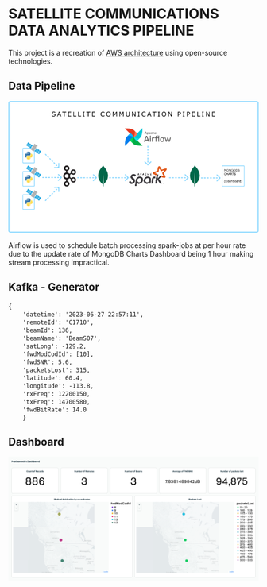 # SATELLITE COMMUNICATIONS DATA ANALYTICS PIPELINE

This project is a recreation of [AWS architecture](https://aws.amazon.com/blogs/publicsector/creating-satellite-communications-data-analytics-pipelines-aws-serverless-technologies/) using open-source technologies.

## Data Pipeline
![](https://github.com/PrathameshTanavade/Data-Engineering/blob/master/Data-Pipelines/satellite-communications-data-analytics-pipeline/media/figure1.png)


Airflow is used to schedule batch processing spark-jobs at per hour rate due to the update rate of MongoDB Charts Dashboard being 1 hour making stream processing impractical.

## Kafka - Generator
```
{
    'datetime': '2023-06-27 22:57:11', 
    'remoteId': 'C1710',
    'beamId': 136,
    'beamName': 'BeamS07', 
    'satLong': -129.2, 
    'fwdModCodId': [10], 
    'fwdSNR': 5.6, 
    'packetsLost': 315, 
    'latitude': 60.4, 
    'longitude': -113.8, 
    'rxFreq': 12200150, 
    'txFreq': 14700580, 
    'fwdBitRate': 14.0
    }
```

## Dashboard
![](media/Prathamesh's%20Dashboard.png)